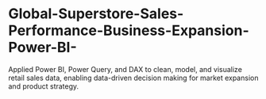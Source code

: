 # Global-Superstore-Sales-Performance-Business-Expansion-Power-BI-
Applied Power BI, Power Query, and DAX to clean, model, and visualize retail sales data, enabling data-driven decision making for market expansion and product strategy. 
